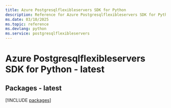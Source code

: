 ```yaml
---
title: Azure Postgresqlflexibleservers SDK for Python
description: Reference for Azure Postgresqlflexibleservers SDK for Python
ms.date: 03/10/2025
ms.topic: reference
ms.devlang: python
ms.service: postgresqlflexibleservers
---
```

# Azure Postgresqlflexibleservers SDK for Python - latest
## Packages - latest
[!INCLUDE [packages](postgresqlflexibleservers-index.md)]